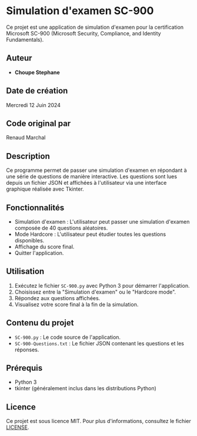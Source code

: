 # Simulation d'examen SC-900

Ce projet est une application de simulation d'examen pour la certification Microsoft SC-900 (Microsoft Security, Compliance, and Identity Fundamentals).

## Auteur
- **Choupe Stephane**
  
## Date de création
Mercredi 12 Juin 2024
  
## Code original par
Renaud Marchal

## Description
Ce programme permet de passer une simulation d'examen en répondant à une série de questions de manière interactive. Les questions sont lues depuis un fichier JSON et affichées à l'utilisateur via une interface graphique réalisée avec Tkinter.

## Fonctionnalités
- Simulation d'examen : L'utilisateur peut passer une simulation d'examen composée de 40 questions aléatoires.
- Mode Hardcore : L'utilisateur peut étudier toutes les questions disponibles.
- Affichage du score final.
- Quitter l'application.

## Utilisation
1. Exécutez le fichier `SC-900.py` avec Python 3 pour démarrer l'application.
2. Choisissez entre la "Simulation d'examen" ou le "Hardcore mode".
3. Répondez aux questions affichées.
4. Visualisez votre score final à la fin de la simulation.

## Contenu du projet
- `SC-900.py` : Le code source de l'application.
- `SC-900-Questions.txt` : Le fichier JSON contenant les questions et les réponses.

## Prérequis
- Python 3
- tkinter (généralement inclus dans les distributions Python)

## Licence
Ce projet est sous licence MIT. Pour plus d'informations, consultez le fichier [LICENSE](LICENSE).

